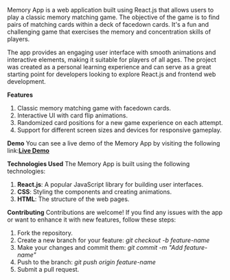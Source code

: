 Memory App is a web application built using React.js that allows users to play a classic memory matching game. The objective of the game is to find pairs of matching cards within a deck of facedown cards. It's a fun and challenging game that exercises the memory and concentration skills of players.

The app provides an engaging user interface with smooth animations and interactive elements, making it suitable for players of all ages. The project was created as a personal learning experience and can serve as a great starting point for developers looking to explore React.js and frontend web development.

**Features**
1. Classic memory matching game with facedown cards.
2. Interactive UI with card flip animations.
3. Randomized card positions for a new game experience on each attempt.
4. Support for different screen sizes and devices for responsive gameplay.

**Demo**
You can see a live demo of the Memory App by visiting the following link:**[Live Demo](https://harshith-memory-game.netlify.app/)**

**Technologies Used**
The Memory App is built using the following technologies:

1. **React.js**: A popular JavaScript library for building user interfaces.
2. **CSS**: Styling the components and creating animations.
3. **HTML**: The structure of the web pages.

**Contributing**
Contributions are welcome! If you find any issues with the app or want to enhance it with new features, follow these steps:

1. Fork the repository.
2. Create a new branch for your feature: *git checkout -b feature-name*
3. Make your changes and commit them: *git commit -m "Add feature-name"*
4. Push to the branch: *git push origin feature-name*
5. Submit a pull request.
